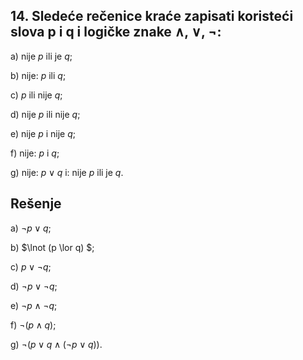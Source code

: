 ## 14. Sledeće rečenice kraće zapisati koristeći slova p i q i logičke znake ∧, ∨, ¬:
a) nije $p$ ili je $q$; 

b) nije: $p$ ili $q$; 

c) $p$ ili nije $q$; 

d) nije $p$ ili nije $q$;

e) nije $p$ i nije $q$; 

f) nije: $p$ i $q$; 

g) nije: $p \lor q$ i: nije $p$ ili je $q$.

## Rešenje

a) $\lnot p \lor q$; 

b) $\lnot (p \lor q) $; 

c) $p \lor \lnot q$; 

d) $\lnot p \lor \lnot q$;

e) $\lnot p \land \lnot q$; 

f) $\lnot (p \land q)$; 

g) $\lnot (p \lor q \land ( \lnot p \lor q))$.


